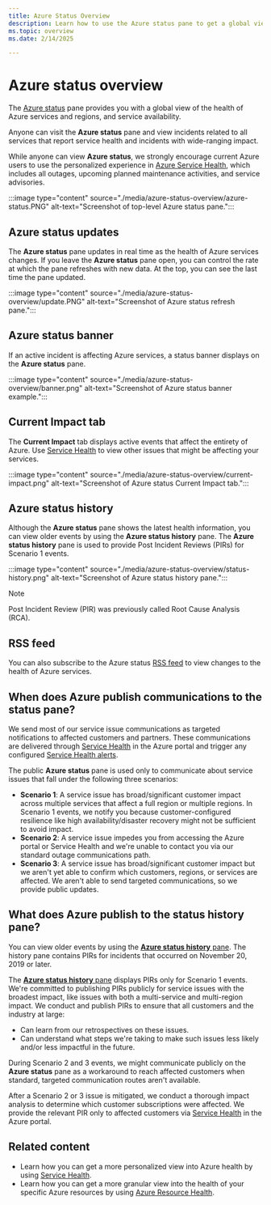 ```yaml
---
title: Azure Status Overview
description: Learn how to use the Azure status pane to get a global view into the health of Azure services.
ms.topic: overview
ms.date: 2/14/2025

---
```

# Azure status overview

The [Azure status](https://azure.status.microsoft/) pane provides you with a global view of the health of Azure services and regions, and service availability.

Anyone can visit the **Azure status** pane and view incidents related to all services that report service health and incidents with wide-ranging impact.

While anyone can view **Azure status**, we strongly encourage current Azure users to use the personalized experience in [Azure Service Health](https://aka.ms/azureservicehealth), which includes all outages, upcoming planned maintenance activities, and service advisories.

:::image type="content" source="./media/azure-status-overview/azure-status.PNG" alt-text="Screenshot of top-level Azure status pane.":::

## Azure status updates

The **Azure status** pane updates in real time as the health of Azure services changes. If you leave the **Azure status** pane open, you can control the rate at which the pane refreshes with new data. At the top, you can see the last time the pane updated.

:::image type="content" source="./media/azure-status-overview/update.PNG" alt-text="Screenshot of Azure status refresh pane.":::

## Azure status banner

If an active incident is affecting Azure services, a status banner displays on the **Azure status** pane.

:::image type="content" source="./media/azure-status-overview/banner.png" alt-text="Screenshot of Azure status banner example.":::

## Current Impact tab

The **Current Impact** tab displays active events that affect the entirety of Azure. Use [Service Health](service-health-overview.md) to view other issues that might be affecting your services.  

:::image type="content" source="./media/azure-status-overview/current-impact.png" alt-text="Screenshot of Azure status Current Impact tab.":::

## Azure status history

Although the **Azure status** pane shows the latest health information, you can view older events by using the **Azure status history** pane. The **Azure status history** pane is used to provide Post Incident Reviews (PIRs) for Scenario 1 events.

:::image type="content" source="./media/azure-status-overview/status-history.png" alt-text="Screenshot of Azure status history pane.":::

> [!NOTE]
> Post Incident Review (PIR) was previously called Root Cause Analysis (RCA).

## RSS feed

You can also subscribe to the Azure status [RSS feed](https://azure.status.microsoft/status/feed/) to view changes to the health of Azure services.

## When does Azure publish communications to the status pane?

We send most of our service issue communications as targeted notifications to affected customers and partners. These communications are delivered through [Service Health](https://azure.microsoft.com/features/service-health/) in the Azure portal and trigger any configured [Service Health alerts](./alerts-activity-log-service-notifications-portal.md?toc=%2fazure%2fservice-health%2ftoc.json).

The public **Azure status** pane is used only to communicate about service issues that fall under the following three scenarios:

* **Scenario 1**: A service issue has broad/significant customer impact across multiple services that affect a full region or multiple regions. In Scenario 1 events, we notify you because customer-configured resilience like high availability/disaster recovery might not be sufficient to avoid impact.
* **Scenario 2**: A service issue impedes you from accessing the Azure portal or Service Health and we're unable to contact you via our standard outage communications path.
* **Scenario 3**: A service issue has broad/significant customer impact but we aren't yet able to confirm which customers, regions, or services are affected. We aren't able to send targeted communications, so we provide public updates.

## What does Azure publish to the status history pane?

You can view older events by using the [**Azure status history** pane](https://azure.status.microsoft/status/history/). The history pane contains PIRs for incidents that occurred on November 20, 2019 or later.

The [**Azure status history** pane](https://azure.status.microsoft/status/history/) displays PIRs only for Scenario 1 events. We're committed to publishing PIRs publicly for service issues with the broadest impact, like issues with both a multi-service and multi-region impact. We conduct and publish PIRs to ensure that all customers and the industry at large:

* Can learn from our retrospectives on these issues.  
* Can understand what steps we're taking to make such issues less likely and/or less impactful in the future.

During Scenario 2 and 3 events, we might communicate publicly on the **Azure status** pane as a workaround to reach affected customers when standard, targeted communication routes aren't available.

After a Scenario 2 or 3 issue is mitigated, we conduct a thorough impact analysis to determine which customer subscriptions were affected. We provide the relevant PIR only to affected customers via [Service Health](https://azure.microsoft.com/features/service-health/) in the Azure portal.

## Related content

* Learn how you can get a more personalized view into Azure health by using [Service Health](./service-health-portal-update.md).
* Learn how you can get a more granular view into the health of your specific Azure resources by using [Azure Resource Health](./resource-health-overview.md).
